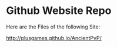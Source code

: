 # Github Website Repo

Here are the Files of the following Site:

http://plusgames.github.io/AncientPvP/

